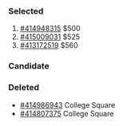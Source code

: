 ### Selected
1. [#414948315](http://www.realestate.com.au/property-apartment-vic-carlton-414948315) $500
1. [#415009031](http://www.realestate.com.au/property-apartment-vic-melbourne-415009031) $525
1. [#413172519](http://www.realestate.com.au/property-apartment-vic-carlton-413172519) $560

### Candidate

### Deleted
+ [#414986943](http://www.realestate.com.au/property-apartment-vic-carlton-414986943) College Square
+ [#414807375](http://www.realestate.com.au/property-apartment-vic-carlton-414807375) College Square

